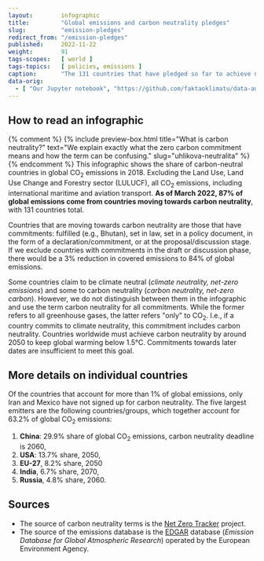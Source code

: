 ```yaml
---
layout:        infographic
title:         "Global emissions and carbon neutrality pledges"
slug:          "emission-pledges"
redirect_from: "/emission-pledges"
published:     2022-11-22
weight:        91
tags-scopes:   [ world ]
tags-topics:   [ policies, emissions ]
caption:       "The 131 countries that have pledged so far to achieve net zero produce over 87% of global carbon dioxide emissions. Countries with no such commitment produce 9% of global emissions. The remaining 3.5% emissions come from international aviation and shipping."
data-orig:
  - [ "Our Jupyter notebook", "https://github.com/faktaoklimatu/data-analysis/blob/master/notebooks/net-zero-pledges.ipynb" ]
---
```


## How to read an infographic
{% comment %}
{% include preview-box.html
    title="What is carbon neutrality?"
    text="We explain exactly what the zero carbon commitment means and how the term can be confusing."
    slug="uhlikova-neutralita"
%}
{% endcomment %}
This infographic shows the share of carbon-neutral countries in global CO<sub>2</sub> emissions in 2018. Excluding the Land Use, Land Use Change and Forestry sector (LULUCF), all CO<sub>2</sub> emissions, including international maritime and aviation transport. **As of March 2022, 87% of global emissions come from countries moving towards carbon neutrality**, with 131 countries total.

Countries that are moving towards carbon neutrality are those that have commitments: fulfilled (e.g., Bhutan), set in law, set in a policy document, in the form of a declaration/commitment, or at the proposal/discussion stage. If we exclude countries with commitments in the draft or discussion phase, there would be a 3% reduction in covered emissions to 84% of global emissions.

Some countries claim to be climate neutral (*climate neutrality, net-zero emissions*) and some to carbon neutrality (*carbon neutrality, net-zero carbon*). However, we do not distinguish between them in the infographic and use the term carbon neutrality for all commitments. While the former refers to all greenhouse gases, the latter refers "only" to CO<sub>2</sub>. I.e., if a country commits to climate neutrality, this commitment includes carbon neutrality. <!--For more information on carbon neutrality in general, see our [explainer](/explainers/carbon-neutrality).--> Countries worldwide must achieve carbon neutrality by around 2050 to keep global warming below 1.5°C. Commitments towards later dates are insufficient to meet this goal.

## More details on individual countries

Of the countries that account for more than 1% of global emissions, only Iran and Mexico have not signed up for carbon neutrality.
The five largest emitters are the following countries/groups, which together account for 63.2% of global CO<sub>2</sub> emissions:

1. **China**: 29.9% share of global CO<sub>2</sub> emissions, carbon neutrality deadline is 2060,
2. **USA**: 13.7% share, 2050,
3. **EU-27**, 8.2% share, 2050
4. **India**, 6.7% share, 2070,
5. **Russia**, 4.8% share, 2060.
<!--
We summarise the commitments of other states in the research paper [Emission commitments of states](/studie/2021-reserse-zavazky-statu).
-->
## Sources

* The source of carbon neutrality terms is the [Net Zero Tracker](https://zerotracker.net) project.
* The source of the emissions database is the [EDGAR](https://edgar.jrc.ec.europa.eu/) database (*Emission Database for Global Atmospheric Research*) operated by the European Environment Agency.
